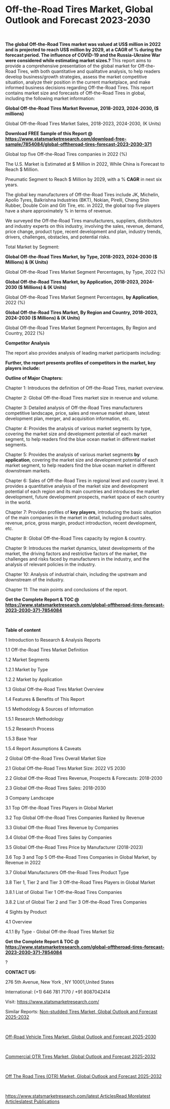 <h1>Off-the-Road Tires Market, Global Outlook and Forecast 2023-2030</h1><br/><p><strong>The global Off-the-Road Tires market was valued at US$ million in 2022 and is projected to reach US$ million by 2029, at a <strong>CAGR</strong> of % during the forecast period. The influence of COVID-19 and the Russia-Ukraine War were considered while estimating market sizes.? </strong>This report aims to provide a comprehensive presentation of the global market for Off-the-Road Tires, with both quantitative and qualitative analysis, to help readers develop business/growth strategies, assess the market competitive situation, analyze their position in the current marketplace, and make informed business decisions regarding Off-the-Road Tires. This report contains market size and forecasts of Off-the-Road Tires in global, including the following market information:</p>
 
 
 
 <p><strong>Global Off-the-Road Tires Market Revenue, 2018-2023, 2024-2030, ($ millions)</strong></p>
 
 
 
 <p>Global Off-the-Road Tires Market Sales, 2018-2023, 2024-2030, (K Units)</p>
 
 
 
 <p><strong>Download FREE Sample of this Report @ <a href="https://www.statsmarketresearch.com/download-free-sample/7854084/global-offtheroad-tires-forecast-2023-2030-371">https://www.statsmarketresearch.com/download-free-sample/7854084/global-offtheroad-tires-forecast-2023-2030-371</a></strong></p>
 
 
 
 <p>Global top five Off-the-Road Tires companies in 2022 (%)</p>
 
 
 
 <p>The U.S. Market is Estimated at $ Million in 2022, While China is Forecast to Reach $ Million.</p>
 
 
 
 <p>Pneumatic Segment to Reach $ Million by 2029, with a % <strong>CAGR</strong> in next six years.</p>
 
 
 
 <p>The global key manufacturers of Off-the-Road Tires include JK, Michelin, Apollo Tyres, Balkrishna Industries (BKT), Nokian, Pirelli, Cheng Shin Rubber, Double Coin and Giti Tire, etc. in 2022, the global top five players have a share approximately % in terms of revenue.</p>
 
 
 
 <p>We surveyed the Off-the-Road Tires manufacturers, suppliers, distributors and industry experts on this industry, involving the sales, revenue, demand, price change, product type, recent development and plan, industry trends, drivers, challenges, obstacles, and potential risks.</p>
 
 
 
 <p>Total Market by Segment:</p>
 
 
 
 <p><strong>Global Off-the-Road Tires Market, by Type, 2018-2023, 2024-2030 ($ Millions) & (K Units)</strong></p>
 
 
 
 <p>Global Off-the-Road Tires Market Segment Percentages, by Type, 2022 (%)</p>
 
 
 
 <p><strong>Global Off-the-Road Tires Market, <strong>by Application</strong>, 2018-2023, 2024-2030 ($ Millions) & (K Units)</strong></p>
 
 
 
 <p>Global Off-the-Road Tires Market Segment Percentages, <strong>by Application</strong>, 2022 (%)</p>
 
 
 
 <p><strong>Global Off-the-Road Tires Market, By Region and Country, 2018-2023, 2024-2030 ($ Millions) & (K Units)</strong></p>
 
 
 
 <p>Global Off-the-Road Tires Market Segment Percentages, By Region and Country, 2022 (%)</p>
 
 
 
 <p><strong>Competitor Analysis</strong></p>
 
 
 
 <p>The report also provides analysis of leading market participants including:</p>
 
 
 
 <p><strong>Further, the report presents profiles of competitors in the market, <strong>key players</strong> include:</strong></p>
 
 
 
 <p><strong>Outline of Major Chapters:</strong></p>
 
 
 
 <p>Chapter 1: Introduces the definition of Off-the-Road Tires, market overview.</p>
 
 
 
 <p>Chapter 2: Global Off-the-Road Tires market size in revenue and volume.</p>
 
 
 
 <p>Chapter 3: Detailed analysis of Off-the-Road Tires manufacturers competitive landscape, price, sales and revenue market share, latest development plan, merger, and acquisition information, etc.</p>
 
 
 
 <p>Chapter 4: Provides the analysis of various market segments by type, covering the market size and development potential of each market segment, to help readers find the blue ocean market in different market segments.</p>
 
 
 
 <p>Chapter 5: Provides the analysis of various market segments <strong>by application</strong>, covering the market size and development potential of each market segment, to help readers find the blue ocean market in different downstream markets.</p>
 
 
 
 <p>Chapter 6: Sales of Off-the-Road Tires in regional level and country level. It provides a quantitative analysis of the market size and development potential of each region and its main countries and introduces the market development, future development prospects, market space of each country in the world.</p>
 
 
 
 <p>Chapter 7: Provides profiles of <strong>key players</strong>, introducing the basic situation of the main companies in the market in detail, including product sales, revenue, price, gross margin, product introduction, recent development, etc.</p>
 
 
 
 <p>Chapter 8: Global Off-the-Road Tires capacity by region & country.</p>
 
 
 
 <p>Chapter 9: Introduces the market dynamics, latest developments of the market, the driving factors and restrictive factors of the market, the challenges and risks faced by manufacturers in the industry, and the analysis of relevant policies in the industry.</p>
 
 
 
 <p>Chapter 10: Analysis of industrial chain, including the upstream and downstream of the industry.</p>
 
 
 
 <p>Chapter 11: The main points and conclusions of the report.</p>
 
 
 
 <div><b>Get the Complete Report & TOC @ <a href="https://www.statsmarketresearch.com/global-offtheroad-tires-forecast-2023-2030-371-7854084">https://www.statsmarketresearch.com/global-offtheroad-tires-forecast-2023-2030-371-7854084</a></b></div>
 
 
 
 <p><br />
 
 <b>Table of content</b></p>
 
 
 
 <p>1 Introduction to Research & Analysis Reports<br />
 
 1.1 Off-the-Road Tires Market Definition<br />
 
 1.2 Market Segments<br />
 
 1.2.1 Market by Type<br />
 
 1.2.2 Market by Application<br />
 
 1.3 Global Off-the-Road Tires Market Overview<br />
 
 1.4 Features & Benefits of This Report<br />
 
 1.5 Methodology & Sources of Information<br />
 
 1.5.1 Research Methodology<br />
 
 1.5.2 Research Process<br />
 
 1.5.3 Base Year<br />
 
 1.5.4 Report Assumptions & Caveats<br />
 
 2 Global Off-the-Road Tires Overall Market Size<br />
 
 2.1 Global Off-the-Road Tires Market Size: 2022 VS 2030<br />
 
 2.2 Global Off-the-Road Tires Revenue, Prospects & Forecasts: 2018-2030<br />
 
 2.3 Global Off-the-Road Tires Sales: 2018-2030<br />
 
 3 Company Landscape<br />
 
 3.1 Top Off-the-Road Tires Players in Global Market<br />
 
 3.2 Top Global Off-the-Road Tires Companies Ranked by Revenue<br />
 
 3.3 Global Off-the-Road Tires Revenue by Companies<br />
 
 3.4 Global Off-the-Road Tires Sales by Companies<br />
 
 3.5 Global Off-the-Road Tires Price by Manufacturer (2018-2023)<br />
 
 3.6 Top 3 and Top 5 Off-the-Road Tires Companies in Global Market, by Revenue in 2022<br />
 
 3.7 Global Manufacturers Off-the-Road Tires Product Type<br />
 
 3.8 Tier 1, Tier 2 and Tier 3 Off-the-Road Tires Players in Global Market<br />
 
 3.8.1 List of Global Tier 1 Off-the-Road Tires Companies<br />
 
 3.8.2 List of Global Tier 2 and Tier 3 Off-the-Road Tires Companies<br />
 
 4 Sights by Product<br />
 
 4.1 Overview<br />
 
 4.1.1 By Type - Global Off-the-Road Tires Market Siz</p>
 
 
 
 <div><b>Get the Complete Report & TOC @ <a href="https://www.statsmarketresearch.com/global-offtheroad-tires-forecast-2023-2030-371-7854084">https://www.statsmarketresearch.com/global-offtheroad-tires-forecast-2023-2030-371-7854084</a></b></div>
 
 
 
 <p>? </p>
 
 
 
 <p><b>CONTACT US:</b><br />
 
 276 5th Avenue, New York , NY 10001,United States<br />
 
 International: (+1) 646 781 7170 / +91 8087042414<br />
 
 Visit: <a href="https://www.statsmarketresearch.com/">https://www.statsmarketresearch.com/</a><br />
 
 Similar Reports: <a href="https://www.statsmarketresearch.com/global-offtheroad-tires-forecast-2023-2030-371-7854084">Non-studded Tires Market, Global Outlook and Forecast 2025-2032</a><br />
 
 <br />
 
 <a href="https://www.statsmarketresearch.com/global-offtheroad-tires-forecast-2023-2030-371-7854084">Off-Road Vehicle Tires Market, Global Outlook and Forecast 2025-2030</a><br />
 
 <br />
 
 <a href="https://www.statsmarketresearch.com/global-offtheroad-tires-forecast-2023-2030-371-7854084">Commercial OTR Tires Market, Global Outlook and Forecast 2025-2032</a><br />
 
 <br />
 
 <a href="https://www.statsmarketresearch.com/global-offtheroad-tires-forecast-2023-2030-371-7854084">Off The Road Tires (OTR) Market, Global Outlook and Forecast 2025-2032</a><br />
 
 <br />
 
 <a href="https://gyeongbokgung.com">https://www.statsmarketresearch.com/</a><a href="https://hallyeomaritime.com">latest Articles</a><a href="https://jingwansa.com">Read More</a><a href="https://nguoiviet.jp/">latest Articles</a><a href="https://www.intelmarketresearch.com/">latest Publications</a></p>